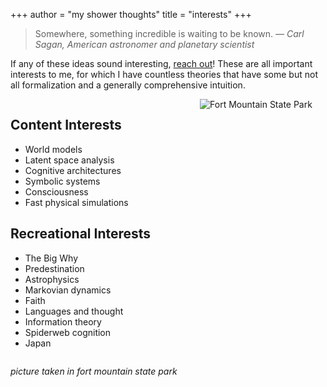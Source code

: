 +++
author = "my shower thoughts"
title = "interests"
+++

> Somewhere, something incredible is waiting to be known. *— Carl Sagan, American astronomer and planetary scientist*

If any of these ideas sound interesting, [reach out](/contactme)! These are all important interests to me, for which I have countless theories that have some but not all formalization and a generally comprehensive intuition.

<div style="display: flex; align-items: flex-start; gap: 2rem; flex-wrap: wrap;">
  
  <!-- Lists on the left -->
  <div style="flex: 1; min-width: 250px;">
    <h2>Content Interests</h2>
    <ul>
      <li>World models</li>
      <li>Latent space analysis</li>
      <li>Cognitive architectures</li>
      <li>Symbolic systems</li>
      <li>Consciousness</li>
      <li>Fast physical simulations</li>
    </ul>
    <h2>Recreational Interests</h2>
    <ul>
      <li>The Big Why</li>
      <li>Predestination</li>
      <li>Astrophysics</li>
      <li>Markovian dynamics</li>
      <li>Faith</li>
      <li>Languages and thought</li>
      <li>Information theory</li>
      <li>Spiderweb cognition</li>
      <li>Japan</li>
    </ul>
  </div>

  <!-- Image on the right -->
  <div style="flex: 1; min-width: 200px; display: flex; justify-content: center;">
    <img src="/fortmountain.jpg" alt="Fort Mountain State Park" style="max-width: 100%; height: auto;">
  </div>

</div>

*picture taken in fort mountain state park*
